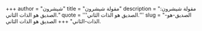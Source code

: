 +++
author = "شيشرون"
title = "مقولة شيشرون"
description = "مقولة شيشرون: الصديق هو الذات الثاني."
quote = '''الصديق هو الذات الثاني.'''
slug = "الصديق-هو-الذات-الثاني"
+++
الصديق هو الذات الثاني.
